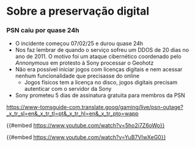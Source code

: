 # Sobre a preservação digital

### PSN caiu por quase 24h

- O incidente começou 07/02/25 e durou quase 24h
- Nos faz lembrar de quando o serviço sofreu um DDOS de 20 dias no ano de 2011. O motivo foi um ataque cibernético coordenado pelo *Annonymous* em protesto à Sony processar o Geohotz
- Não era possível iniciar jogos com licenças digitais e nem acessar nenhum funcionalidade que precisasse do online
  - Jogos físicos tem a licença no disco, jogos digitais precisam autenticar com o servidor da Sony
- Sony prometeu 5 dias de assinatura gratuita para membros da PSN

<https://www-tomsguide-com.translate.goog/gaming/live/psn-outage?_x_tr_sl=en&_x_tr_tl=pt&_x_tr_hl=en&_x_tr_pto=wapp>

{{#embed https://www.youtube.com/watch?v=5ho2i7Z6oWo}}

{{#embed https://www.youtube.com/watch?v=YuB7VIwXeG0}}
